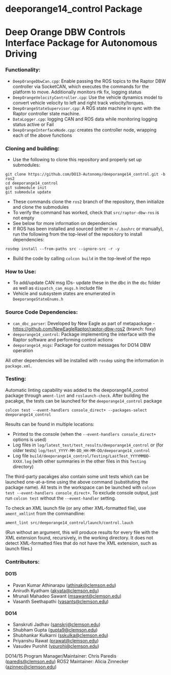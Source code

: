 # deeporange14_control Package
# Deep Orange DBW Controls Interface Package for Autonomous Driving

### Functionality:

- `DeepOrangeDbwCan.cpp`: Enable passing the ROS topics to the Raptor DBW controller via SocketCAN, which executes the commands for the platform to move. Additionally monitors rtk fix, logging status
- `DeepOrangeVelocityController.cpp`: Use the vehicle dynamics model to convert vehicle velocity to left and right track velocity/torques.
- `DeepOrangeStateSupervisor.cpp`: A ROS state machine in sync with the Raptor controller state machine.
- `DataLogger.cpp`: logging CAN and ROS data while monitoring logging status active or Fail
- `DeepOrangeInterfaceNode.cpp`: creates the controller node, wrapping each of the above functions

### Cloning and building:
- Use the following to clone this repository and properly set up submodules:
```
git clone https://github.com/DO13-Autonomy/deeporange14_control.git -b ros2
cd deeporange14_control
git submodule init
git submodule update
```
  - These commands clone the `ros2` branch of the repository, then initialize and clone the submodules
  - To verify the command has worked, check that `src/raptor-dbw-ros` is not empty
  - See below for more information on dependencies
- If ROS has been installed and sourced (either in `~/.bashrc` or manually), run the following from the top-level of the repository to install dependencies:
```
rosdep install --from-paths src --ignore-src -r -y 

```
- Build the code by calling `colcon build` in the top-level of the repo

### How to Use:
- To add/update CAN msg IDs- update these in the dbc in the `dbc` folder as well as `dispatch_can_msgs.h` include file
- Vehicle and subsystem states are enumerated in `DeeporangeStateEnums.h`

### Source Code Dependencies:
- `can_dbc_parser`: Developed by New Eagle as part of metapackage - https://github.com/NewEagleRaptor/raptor-dbw-ros2 (branch: foxy)
- `deeporange14_control`: Package implementing the interface with the Raptor software and performing control actions
- `deeporange14_msgs`: Package for custom messages for DO14 DBW operation

All other dependencies will be installed with `rosdep` using the information in `package.xml`.

### Testing:
Automatic linting capability was added to the deeporange14_control package through `ament-lint` and `roslaunch-check`.  After building the pacakge, the tests can be launched for the `deeporange14_control` package
```
colcon test --event-handlers console_direct+ --packages-select deeporange14_control
```
Results can be found in multiple locations:
  - Printed to the console (when the `--event-handlers console_direct+` options is used)
  - Log files in `log/latest_test/test_results/deeporange14_control` or (for older tests) `log/test_YYYY-MM-DD_HH-MM-DD/deeporange14_control`
  - Log file `build/deeporange14_control/Testing/LastTest_YYYYMMDD-XXXX.log` (with other summaries in the other files in this `Testing` directory)

The third-party pacakges also contain some unit tests which can be launched one-at-a-time using the above command (substituting the package name).  All tests in the workspace can be launched with `colcon test --event-handlers console_direct+`.  To exclude console output, just run `colcon test` without the `--event-handler` setting.

To check an XML launch file (or any other XML-formatted file), use `ament_xmllint` from the commandline:
```
ament_lint src/deeporange14_control/launch/control.lauch
```
(Run without an argument, this will produce results for every file with the XML extension found, recursively, in the working directory.  It does not detect XML-formatted files that do not have the XML extension, such as launch files.)

### Contributors:

#### DO15
 - Pavan Kumar Athinarapu (athinak@clemson.edu)
 - Anirudh Kyatham (akyata@clemson.edu)
 - Mrunali Mahadeo Sawant (msawant@clemson.edu)
 - Vasanth Seethapathi (vasants@clemson.edu)

#### DO14
 - Sanskruti Jadhav (sanskrj@clemson.edu)
 - Shubham Gupta (gupta9@clemson.edu)
 - Shubhankar Kulkarni (sskulka@clemson.edu)
 - Priyanshu Rawat (prawat@clemson.edu)
 - Vasudev Purohit (vpurohi@clemson.edu)

 DO14/15 Program Manager/Maintainer: Chris Paredis (paredis@clemson.edu)
 ROS2 Maintainer: Alicia Zinnecker (azinnec@clemson.edu)
